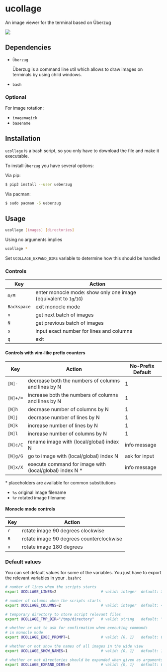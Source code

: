 # ucollage
An image viewer for the terminal based on Überzug

![](resources/usage.gif)

## Dependencies
- `Überzug` 

    Überzug is a command line util which allows to draw images on terminals by using child windows.
- `bash`

### Optional
For image rotation:

- `imagemagick`
- `basename`

## Installation
`ucollage` is a bash script, so you only have to download the file and make it executable.

To install `Überzug` you have several options:

Via pip:
```bash
$ pip3 install --user ueberzug
```

Via pacman:
```bash
$ sudo pacman -S ueberzug
```

## Usage
```bash
ucollage [images] [directories]
```
Using no arguments implies
```bash
ucollage *
```
Set `UCOLLAGE_EXPAND_DIRS` variable to determine how this should be handled

### Controls

Key          | Action
-------------|-------
`m/M`        | enter monocle mode: show only one image (equivalent to `1g`/`1G`)
`Backspace`  | exit monocle mode
`n`          | get next batch of images
`N`          | get previous batch of images
`s`          | input exact number for lines and columns
`q`          | exit

#### Controls with vim-like prefix counters

Key      | Action                                                    | No-Prefix Default
---------|-----------------------------------------------------------|------------------
`[N]-`   | decrease both the numbers of columns and lines by N       | 1
`[N]+/=` | increase both the numbers of columns and lines by N       | 1
`[N]h`   | decrease number of columns by N                           | 1
`[N]j`   | decrease number of lines by N                             | 1
`[N]k`   | increase number of lines by N                             | 1
`[N]l`   | increase number of columns by N                           | 1
`[N]c/C` | rename image with (local/global) index N                  | info message
`[N]g/G` | go to image with (local/global) index N                   | ask for input
`[N]x/X` | execute command for image with (local/global) index N   * | info message

\* placeholders are available for common substitutions<br>
- `%s` original image filename
- `%r` rotated image filename


#### Monocle mode controls

Key  | Action
-----|-------
`r`  | rotate image 90 degrees clockwise
`R`  | rotate image 90 degrees counterclockwise
`u`  | rotate image 180 degrees

### Default values

You can set default values for some of the variables. You just have to export the relevant variables in your `.bashrc`

``` bash
# number of lines when the scripts starts
export UCOLLAGE_LINES=2                    # valid: integer  default: 3

# number of columns when the scripts starts
export UCOLLAGE_COLUMNS=2                  # valid: integer  default: 4

# temporary directory to store script relevant files
export UCOLLAGE_TMP_DIR="/tmp/directory"   # valid: string   default: "/tmp/ucollage"

# whether or not to ask for confirmation when executing commands
# in monocle mode
export UCOLLAGE_EXEC_PROMPT=1              # valid: {0, 1}   default: 0

# whether or not show the names of all images in the wide view
export UCOLLAGE_SHOW_NAMES=1               # valid: {0, 1}   default: 1

# whether or not directories should be expanded when given as arguments
export UCOLLAGE_EXPAND_DIRS=0              # valid: {0, 1}   default: 0
```
